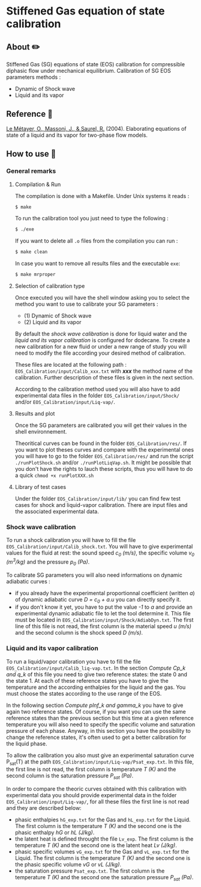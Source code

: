 # Stiffened Gas equation of state calibration

## About :pencil2:
Stiffened Gas (SG) equations of state (EOS) calibration for compressible diphasic flow under mechanical equilibrium. 
Calibration of SG EOS parameters methods :
* Dynamic of Shock wave
* Liquid and its vapor

## Reference :book:
[Le Métayer, O., Massoni, J., & Saurel, R.](https://doi.org/10.1016/j.ijthermalsci.2003.09.002) (2004).
Elaborating equations of state of a liquid and its vapor for two-phase flow models.

## How to use :wrench:

### General remarks

1. Compilation & Run

	The compilation is done with a Makefile. Under Unix systems it reads :

	```sh
	$ make 
	```

	To run the calibration tool you just need to type the following :
	```sh
	$ ./exe
	```

	If you want to delete all `.o` files from the compilation you can run :
	```sh
	$ make clean
	```

	In case you want to remove all results files and the executable `exe`: 
	```sh
	$ make mrproper
	```

2. Selection of calibration type

	Once executed you will have the shell window asking you to select the method you want to use to calibrate your SG parameters : 
	* (1) Dynamic of Shock wave
	* (2) Liquid and its vapor

	By default the *shock wave calibration* is done for liquid water and the *liquid and its vapor calibration* is configured for dodecane. To create a new calibration for a new fluid or under a new range of study you will need to modify the file according your desired method of calibration.

	These files are located at the following path : `EOS_Calibration/input/Calib_xxx.txt` with ***xxx*** the method name of the calibration. Further description of these files is given in the next section. 

	According to the calibration method used you will also have to add experimental data files in the folder `EOS_Calibration/input/Shock/` and/or `EOS_Calibration/input/Liq-vap/`.

3. Results and plot

	Once the SG parameters are calibrated you will get their values in the shell environnement.

	Theoritical curves can be found in the folder `EOS_Calibration/res/`. If you want to plot theses curves and compare with the experimental ones you will have to go to the folder `EOS_Calibration/res/` and run the script `./runPlotShock.sh` and/or `./runPlotLiqVap.sh`. It might be possible that you don't have the rights to lauch these scripts, thus you will have to do a quick `chmod +x runPlotXXX.sh`

4. Library of test cases 
	
	Under the folder `EOS_Calibration/input/lib/` you can find few test cases for shock and liquid-vapor calibration. There are input files and the associated experimental data. 

### Shock wave calibration

To run a shock calibration you will have to fill the file `EOS_Calibration/input/Calib_shock.txt`. You will have to give experimental values for the fluid at rest: the sound speed *c<sub>0</sub> (m/s)*, the specific volume *v<sub>0</sub> (m<sup>3</sup>/kg)* and the pressure *p<sub>0</sub> (Pa)*.

To calibrate SG parameters you will also need informations on dynamic adiabatic curves :
* if you already have the experimental proportionnal coefficient (written *a*) of dynamic adiabatic curve *D = c<sub>0</sub> + a.u* you can directly specify it.
* if you don't know it yet, you have to put the value *-1* to *a* and provide an experimental dynamic adiabatic file to let the tool determine it. This file must be located in `EOS_Calibration/input/Shock/AdiabDyn.txt`. The first line of this file is not read, the first column is the material speed *u (m/s)* and the second column is the shock speed *D (m/s)*.

### Liquid and its vapor calibration

To run a liquid/vapor calibration you have to fill the file `EOS_Calibration/input/Calib_liq-vap.txt`. In the section *Compute Cp_k and q_k* of this file you need to give two reference states: the state 0 and the state 1. At each of these reference states you have to give the temperature and the according enthalpies for the liquid and the gas. You must choose the states according to the use range of the EOS. 

In the following section *Compute pInf_k and gamma_k* you have to give again two reference states. Of course, if you want you can use the same reference states than the previous section but this time at a given reference temperature you will also need to specify the specific volume and saturation pressure of each phase. Anyway, in this section you have the possibility to change the reference states, it's often used to get a better calibration for the liquid phase.  

To allow the calibration you also must give an experimental saturation curve P<sub>sat</sub>(T) at the path `EOS_Calibration/input/Liq-vap/Psat_exp.txt`. In this file, the first line is not read, the first column is temperature *T (K)* and the second column is the saturation pressure *P<sub>sat</sub> (Pa)*. 

In order to compare the theoric curves obtained with this calibration with experimental data you should provide experimental data in the folder `EOS_Calibration/input/Liq-vap/`, for all these files the first line is not read and they are described below:
* phasic enthalpies `hG_exp.txt` for the Gas and `hL_exp.txt` for the Liquid. The first column is the temperature *T (K)* and the second one is the phasic enthalpy *hG* or *hL (J/kg)*. 
* the latent heat is defined throught the file `Lv_exp`. The first column is the temperature *T (K)* and the second one is the latent heat *Lv (J/kg)*.
* phasic specific volumes `vG_exp.txt` for the Gas and `vL_exp.txt` for the Liquid. The first column is the temperature *T (K)* and the second one is the phasic specific volume *vG* or *vL (J/kg)*.
* the saturation pressure `Psat_exp.txt`. The first column is the temperature *T (K)* and the second one the saturation pressure *P<sub>sat</sub> (Pa)*.
